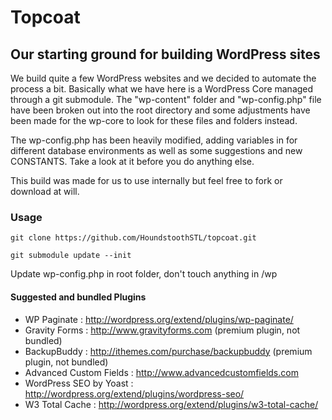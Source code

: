 # Topcoat
## Our starting ground for building WordPress sites
We build quite a few WordPress websites and we decided to automate the process a bit.  Basically what we have here is a WordPress Core managed through a git submodule.  The "wp-content" folder and "wp-config.php" file have been broken out into the root directory and some adjustments have been made for the wp-core to look for these files and folders instead.

The wp-config.php has been heavily modified, adding variables in for different database environments as well as some suggestions and new CONSTANTS.  Take a look at it before you do anything else.

This build was made for us to use internally but feel free to fork or download at will.  

### Usage

    git clone https://github.com/HoundstoothSTL/topcoat.git
    
    git submodule update --init

Update wp-config.php in root folder, don't touch anything in /wp

#### Suggested and bundled Plugins
- WP Paginate : http://wordpress.org/extend/plugins/wp-paginate/
- Gravity Forms : http://www.gravityforms.com (premium plugin, not bundled)
- BackupBuddy : http://ithemes.com/purchase/backupbuddy (premium plugin, not bundled)
- Advanced Custom Fields : http://www.advancedcustomfields.com
- WordPress SEO by Yoast : http://wordpress.org/extend/plugins/wordpress-seo/
- W3 Total Cache : http://wordpress.org/extend/plugins/w3-total-cache/